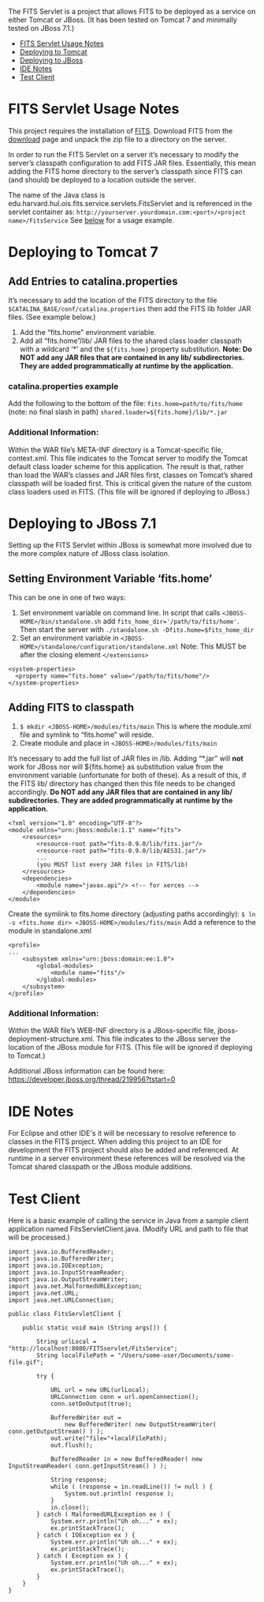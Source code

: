 The FITS Servlet is a project that allows FITS to be deployed as a service on either Tomcat or JBoss.
(It has been tested on Tomcat 7 and minimally tested on JBoss 7.1.)

* [FITS Servlet Usage Notes](#servlet-usage)
* [Deploying to Tomcat](#tomcat)
* [Deploying to JBoss](#jboss)
* [IDE Notes](#ide-notes)
* [Test Client](#test-client)

# <a name="servlet-usage"></a>FITS Servlet Usage Notes
This project requires the installation of [FITS](http://fitstool.org).
Download FITS from the [download](http://projects.iq.harvard.edu/fits/downloads) page and unpack the zip file to a directory on the server.

In order to run the FITS Servlet on a server it’s necessary to modify the server’s classpath configuration to add FITS JAR files. Essentially, this mean adding the FITS home directory to the server’s classpath since FITS can (and should) be deployed to a location outside the server.

The name of the Java class is edu.harvard.hul.ois.fits.service.servlets.FitsServlet and is referenced in the servlet container as:
    `http://yourserver.yourdomain.com:<port>/<project name>/FitsService`
See [below](#test-client) for a usage example.

# <a name="tomcat"></a>Deploying to Tomcat 7
## Add Entries to catalina.properties
It’s necessary to add the location of the FITS directory to the file `$CATALINA_BASE/conf/catalina.properties` then add the FITS lib folder JAR files. (See example below.) 
1. Add the “fits.home” environment variable.
2. Add all “fits.home”/lib/ JAR files to the shared class loader classpath with a wildcard ‘*’ and the `${fits.home}` property substitution.
**Note: Do NOT add any JAR files that are contained in any lib/ subdirectories. They are added programmatically at runtime by the application.**

### catalina.properties example
Add the following to the bottom of the file:
    `fits.home=path/to/fits/home`  (note: no final slash in path)
    `shared.loader=${fits.home}/lib/*.jar`

### Additional Information:
Within the WAR file’s META-INF directory is a Tomcat-specific file, context.xml. This file indicates to the Tomcat server to modify the Tomcat default class loader scheme for this application. The result is that, rather than load the WAR’s classes and JAR files first, classes on Tomcat’s shared classpath will be loaded first. This is critical given the nature of the custom class loaders used in FITS. (This file will be ignored if deploying to JBoss.)

# <a name="jboss"></a>Deploying to JBoss 7.1
Setting up the FITS Servlet within JBoss is somewhat more involved due to the more complex nature of JBoss class isolation.
## Setting Environment Variable ‘fits.home’
This can be one in one of two ways:
1. Set environment variable on command line.
In script that calls `<JBOSS-HOME>/bin/standalone.sh` add `fits_home_dir='/path/to/fits/home'`.
Then start the server with `./standalone.sh -Dfits.home=$fits_home_dir`
2. Set an environment variable in `<JBOSS-HOME>/standalone/configuration/standalone.xml`
Note: This MUST be after the closing element `</extensions>`
```
<system-properties>
  <property name="fits.home" value="/path/to/fits/home"/>
</system-properties>
```
## Adding FITS to classpath
1. `$ mkdir <JBOSS-HOME>/modules/fits/main`
This is where the module.xml file and symlink to “fits.home” will reside.
2. Create module and place in `<JBOSS-HOME>/modules/fits/main`

It’s necessary to add the full list of JAR files in <fits-home>/lib. Adding “*.jar” will **not** work for JBoss nor will ${fits.home} as substitution value from the environment variable (unfortunate for both of these).
As a result of this, if the FITS lib/ directory has changed then this file needs to be changed accordingly. **Do NOT add any JAR files that are contained in any lib/ subdirectories. They are added programmatically at runtime by the application.**

    <?xml version="1.0" encoding="UTF-8"?>
    <module xmlns="urn:jboss:module:1.1" name="fits">
        <resources>
            <resource-root path="fits-0.9.0/lib/fits.jar"/>
            <resource-root path="fits-0.9.0/lib/AES31.jar"/>
            ...
            (you MUST list every JAR files in FITS/lib)
        </resources>
        <dependencies>
            <module name="javax.api"/> <!-- for xerces -->
        </dependencies>
    </module>

Create the symlink to fits.home directory (adjusting paths accordingly):
`$ ln -s <fits.home dir> <JBOSS-HOME>/modules/fits/main`
Add a reference to the module in standalone.xml
```
<profile>
...
    <subsystem xmlns="urn:jboss:domain:ee:1.0">
        <global-modules>
            <module name="fits"/>
        </global-modules>
    </subsystem>
</profile>
```

### Additional Information:
Within the WAR file’s WEB-INF directory is a JBoss-specific file, jboss-deployment-structure.xml. This file indicates to the JBoss server the location of the JBoss module for FITS. (This file will be ignored if deploying to Tomcat.)

Additional JBoss information can be found here: https://developer.jboss.org/thread/219956?tstart=0

# <a name="ide-notes"></a>IDE Notes
For Eclipse and other IDE's it will be necessary to resolve reference to classes in the FITS project. When adding this project to an IDE for development the FITS project should also be added and referenced.
At runtime in a server environment these references will be resolved via the Tomcat shared classpath or the JBoss module additions.

# <a name="test-client"></a>Test Client
Here is a basic example of calling the service in Java from a sample client application named FitsServletClient.java.
(Modify URL and path to file that will be processed.)

    import java.io.BufferedReader;
    import java.io.BufferedWriter;
    import java.io.IOException;
    import java.io.InputStreamReader;
    import java.io.OutputStreamWriter;
    import java.net.MalformedURLException;
    import java.net.URL;
    import java.net.URLConnection;
    
    public class FitsServletClient {
    
        public static void main (String args[]) { 
    
            String urlLocal = "http://localhost:8080/FITSservlet/FitsService";
            String localFilePath = "/Users/some-user/Documents/some-file.gif";
    
            try {
    
                URL url = new URL(urlLocal);
                URLConnection conn = url.openConnection();
                conn.setDoOutput(true);
    
                BufferedWriter out = 
                    new BufferedWriter( new OutputStreamWriter( conn.getOutputStream() ) );
                out.write("file="+localFilePath);
                out.flush();
    
                BufferedReader in = new BufferedReader( new InputStreamReader( conn.getInputStream() ) );
    
                String response;
                while ( (response = in.readLine()) != null ) {
                    System.out.println( response );
                }
                in.close();
            } catch ( MalformedURLException ex ) {
                System.err.println("Uh oh..." + ex);
                ex.printStackTrace();
            } catch ( IOException ex ) {
                System.err.println("Uh oh..." + ex);
                ex.printStackTrace();
            } catch ( Exception ex ) {
                System.err.println("Uh oh..." + ex);
                ex.printStackTrace();
            }
        }
    }

